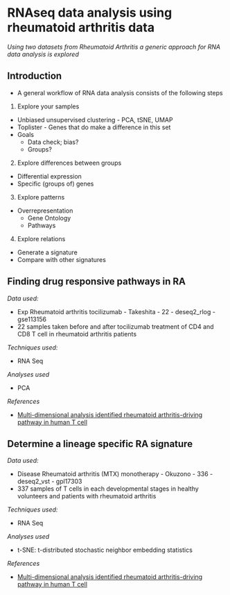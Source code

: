 <a id="rna_seq_data_analysis_-_using_rheumatoid_arthritis_data"> </a>


RNAseq data analysis using rheumatoid arthritis data
===========================================

*Using two datasets from Rheumatoid Arthritis a generic approach for RNA data analysis is explored*


Introduction
-----

-  A general workflow of RNA data analysis consists of the following steps 
1.  Explore your samples
  -  Unbiased unsupervised clustering
  	- PCA, tSNE, UMAP 
  -  Toplister
  	- Genes that do make a difference in this set
  - Goals
  	- Data check; bias?
	- Groups?
	
2. Explore differences between groups
  - Differential expression
  - Specific (groups of) genes

3. Explore patterns
  - Overrepresentation
    - Gene Ontology
    - Pathways

4. Explore relations
  - Generate a signature
  - Compare with other signatures


Finding drug responsive pathways in RA 
-----

*Data used:*  
* Exp Rheumatoid arthritis tocilizumab - Takeshita - 22 - deseq2_rlog - gse113156
* 22 samples taken before and after tocilizumab treatment of CD4 and CD8 T cell in rheumatoid arthritis patients

*Techniques used:*   
* RNA Seq

*Analyses used* 
* PCA

*References*
* [Multi-dimensional analysis identified rheumatoid arthritis-driving pathway in human T cell](https://ard.bmj.com/content/78/10/1346.long)



Determine a lineage specific RA signature
-----

*Data used:*  
* Disease Rheumatoid arthritis (MTX) monotherapy - Okuzono - 336 - deseq2_vst - gpl17303
* 337 samples of T cells in each developmental stages in healthy volunteers and patients with rheumatoid arthritis 

*Techniques used:*   
* RNA Seq

*Analyses used* 
* t-SNE: t-distributed stochastic neighbor embedding statistics

*References*
* [Multi-dimensional analysis identified rheumatoid arthritis-driving pathway in human T cell](https://ard.bmj.com/content/78/10/1346.long)

